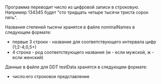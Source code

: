 Программа переводит число из цифровой записи в строковую. Например 134345 будет "сто тридцать четыре тысячи триста сорок пять".

Названия степеней тысячи хранятся в файле nominalNames в следующем формате:
- первые 3 строки - название для соответствующего интервала цифр (1;2-4;0,5+)
- 4 строка - род соответствующего названия (м - если мужской, ж - если женский)

Данные в файле для DDT testData хранятся в следующем формате:
- число:его строковое представление
